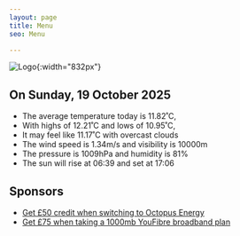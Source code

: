 ```yaml
---
layout: page
title: Menu
seo: Menu

---
```


![Logo](/images/logo.jpg){:width="832px"}

<!-- weather_marker starts -->
## On Sunday, 19 October 2025

- The average temperature today is 11.82˚C,
- With highs of 12.21˚C and lows of 10.95˚C,
- It may feel like 11.17˚C with overcast clouds
- The wind speed is 1.34m/s and visibility is 10000m
- The pressure is 1009hPa and humidity is 81%
- The sun will rise at 06:39 and set at 17:06

<!-- weather_marker ends -->

## Sponsors

- [Get £50 credit when switching to Octopus Energy](https://bit.ly/3oD1nnS)
- [Get £75 when taking a 1000mb YouFibre broadband plan](https://aklam.io/91zWhU?)
